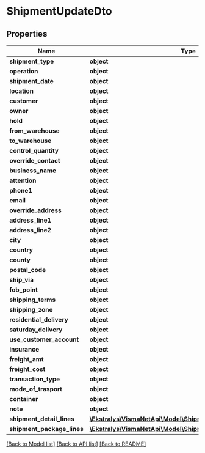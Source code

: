 # ShipmentUpdateDto

## Properties
Name | Type | Description | Notes
------------ | ------------- | ------------- | -------------
**shipment_type** | **object** |  | [optional] 
**operation** | **object** |  | [optional] 
**shipment_date** | **object** |  | [optional] 
**location** | **object** |  | [optional] 
**customer** | **object** |  | [optional] 
**owner** | **object** |  | [optional] 
**hold** | **object** |  | [optional] 
**from_warehouse** | **object** |  | [optional] 
**to_warehouse** | **object** |  | [optional] 
**control_quantity** | **object** |  | [optional] 
**override_contact** | **object** |  | [optional] 
**business_name** | **object** |  | [optional] 
**attention** | **object** |  | [optional] 
**phone1** | **object** |  | [optional] 
**email** | **object** |  | [optional] 
**override_address** | **object** |  | [optional] 
**address_line1** | **object** |  | [optional] 
**address_line2** | **object** |  | [optional] 
**city** | **object** |  | [optional] 
**country** | **object** |  | [optional] 
**county** | **object** |  | [optional] 
**postal_code** | **object** |  | [optional] 
**ship_via** | **object** |  | [optional] 
**fob_point** | **object** |  | [optional] 
**shipping_terms** | **object** |  | [optional] 
**shipping_zone** | **object** |  | [optional] 
**residential_delivery** | **object** |  | [optional] 
**saturday_delivery** | **object** |  | [optional] 
**use_customer_account** | **object** |  | [optional] 
**insurance** | **object** |  | [optional] 
**freight_amt** | **object** |  | [optional] 
**freight_cost** | **object** |  | [optional] 
**transaction_type** | **object** |  | [optional] 
**mode_of_trasport** | **object** |  | [optional] 
**container** | **object** |  | [optional] 
**note** | **object** |  | [optional] 
**shipment_detail_lines** | [**\Ekstralys\VismaNetApi\Model\ShipmentDetailLineUpdateDto[]**](ShipmentDetailLineUpdateDto.md) |  | [optional] 
**shipment_package_lines** | [**\Ekstralys\VismaNetApi\Model\ShipmentPackageLineUpdateDto[]**](ShipmentPackageLineUpdateDto.md) |  | [optional] 

[[Back to Model list]](../README.md#documentation-for-models) [[Back to API list]](../README.md#documentation-for-api-endpoints) [[Back to README]](../README.md)


